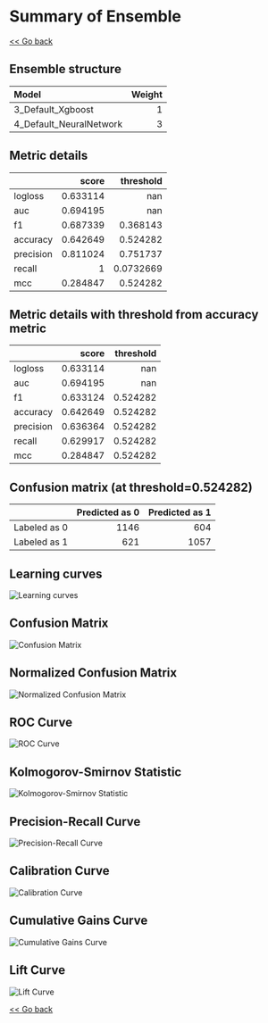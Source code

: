 # Summary of Ensemble

[<< Go back](../README.md)

## Ensemble structure

| Model                   |   Weight |
|:------------------------|---------:|
| 3_Default_Xgboost       |        1 |
| 4_Default_NeuralNetwork |        3 |

## Metric details

|           |    score |   threshold |
|:----------|---------:|------------:|
| logloss   | 0.633114 | nan         |
| auc       | 0.694195 | nan         |
| f1        | 0.687339 |   0.368143  |
| accuracy  | 0.642649 |   0.524282  |
| precision | 0.811024 |   0.751737  |
| recall    | 1        |   0.0732669 |
| mcc       | 0.284847 |   0.524282  |

## Metric details with threshold from accuracy metric

|           |    score |   threshold |
|:----------|---------:|------------:|
| logloss   | 0.633114 |  nan        |
| auc       | 0.694195 |  nan        |
| f1        | 0.633124 |    0.524282 |
| accuracy  | 0.642649 |    0.524282 |
| precision | 0.636364 |    0.524282 |
| recall    | 0.629917 |    0.524282 |
| mcc       | 0.284847 |    0.524282 |

## Confusion matrix (at threshold=0.524282)

|              |   Predicted as 0 |   Predicted as 1 |
|:-------------|-----------------:|-----------------:|
| Labeled as 0 |             1146 |              604 |
| Labeled as 1 |              621 |             1057 |

## Learning curves
![Learning curves](learning_curves.png)
## Confusion Matrix

![Confusion Matrix](confusion_matrix.png)

## Normalized Confusion Matrix

![Normalized Confusion Matrix](confusion_matrix_normalized.png)

## ROC Curve

![ROC Curve](roc_curve.png)

## Kolmogorov-Smirnov Statistic

![Kolmogorov-Smirnov Statistic](ks_statistic.png)

## Precision-Recall Curve

![Precision-Recall Curve](precision_recall_curve.png)

## Calibration Curve

![Calibration Curve](calibration_curve_curve.png)

## Cumulative Gains Curve

![Cumulative Gains Curve](cumulative_gains_curve.png)

## Lift Curve

![Lift Curve](lift_curve.png)

[<< Go back](../README.md)
